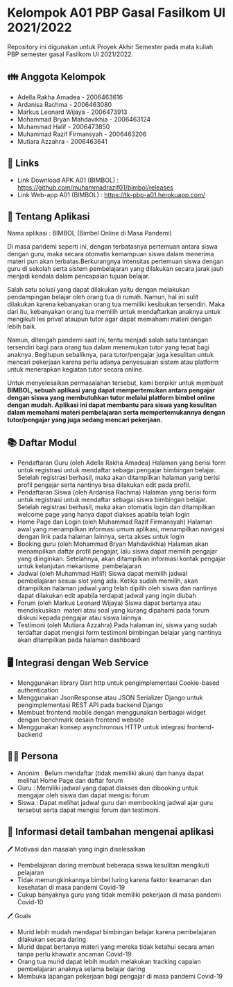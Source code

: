 # Kelompok A01 PBP Gasal Fasilkom UI 2021/2022
Repository ini digunakan untuk Proyek Akhir Semester pada mata kuliah PBP semester gasal Fasilkom UI 2021/2022.

## 👪 Anggota Kelompok
- Adella Rakha Amadea - 2006463616
- Ardanisa Rachma - 2006463080
- Markus Leonard Wijaya - 2006473913
- Mohammad Bryan Mahdavikhia - 2006463124
- Muhammad Halif - 2006473850
- Muhammad Razif Firmansyah - 2006463206
- Mutiara Azzahra - 2006463641

## 🔗 Links
- Link Download APK A01 (BIMBOL)      :  https://github.com/muhammadrazif01/bimbol/releases
- Link Web-app A01 (BIMBOL)           :  https://tk-pbp-a01.herokuapp.com/

## 📱 Tentang Aplikasi
Nama aplikasi : BIMBOL (Bimbel Online di Masa Pandemi)

Di masa pandemi seperti ini, dengan terbatasnya pertemuan antara siswa dengan guru, maka secara otomatis kemampuan siswa dalam menerima materi pun akan terbatas.Berkurangnya intensitas pertemuan siswa dengan guru di sekolah serta sistem pembelajaran yang dilakukan secara jarak jauh menjadi kendala dalam pencapaian tujuan belajar. 

Salah satu solusi yang dapat dilakukan yaitu dengan melakukan pendampingan belajar oleh orang tua di rumah. Namun, hal ini sulit dilakukan karena kebanyakan  orang tua memiliki kesibukan tersendiri. Maka dari itu, kebanyakan orang tua memilih untuk mendaftarkan anaknya untuk mengikuti les privat ataupun tutor agar dapat memahami materi dengan lebih baik.

Namun, ditengah pandemi saat ini, tentu menjadi salah satu tantangan tersendiri bagi para orang tua dalam menemukan tutor yang tepat bagi anaknya. Begitupun sebaliknya, para tutor/pengajar juga kesulitan untuk mencari pekerjaan karena perlu adanya penyesuaian sistem atau platform untuk menerapkan kegiatan tutor secara online.

Untuk menyelesaikan permasalahan tersebut, kami berpikir untuk membuat **BIMBOL, sebuah aplikasi yang dapat mempertemukan antara pengajar dengan siswa yang membutuhkan tutor melalui platform bimbel online dengan mudah. Aplikasi ini dapat membantu para siswa yang kesulitan dalam memahami materi pembelajaran serta mempertemukannya dengan tutor/pengajar yang juga sedang  mencari pekerjaan.**

## 📚 Daftar Modul
- Pendaftaran Guru (oleh Adella Rakha Amadea)
Halaman yang berisi form untuk registrasi untuk mendaftar sebagai pengajar bimbingan belajar. Setelah registrasi berhasil, maka akan ditampilkan halaman yang berisi profil pengajar serta nantinya bisa dilakukan edit pada profil.
- Pendaftaran Siswa (oleh Ardanisa Rachma)
Halaman yang berisi form untuk registrasi untuk mendaftar sebagai siswa bimbingan belajar. Setelah registrasi berhasil, maka akan otomatis login dan ditampilkan welcome page yang hanya dapat diakses apabila telah login
- Home Page dan Login (oleh Muhammad Razif Firmansyah)
Halaman awal yang menampilkan informasi umum aplikasi, menampilkan navigasi dengan link pada halaman lainnya, serta akses untuk login
- Booking guru (oleh Mohammad Bryan Mahdavikhia)
Halaman akan menampilkan daftar profil pengajar, lalu siswa dapat memilih pengajar yang diinginkan. Setelahnya, akan ditampilkan informasi kontak pengajar untuk kelanjutan mekanisme  pembelajaran
- Jadwal (oleh Muhammad Halif)
Siswa dapat memilih jadwal pembelajaran sesuai slot yang ada. Ketika sudah memilih, akan ditampilkan halaman jadwal yang telah dipilih oleh siswa dan nantinya dapat dilakukan edit apabila terdapat jadwal yang ingin diubah
- Forum (oleh Markus Leonard Wijaya)
Siswa dapat bertanya atau mendiskusikan  materi atau soal yang kurang dipahami pada forum diskusi kepada pengajar atau siswa lainnya
- Testimoni (oleh Mutiara Azzahra)
Pada halaman ini, siswa yang sudah terdaftar dapat mengisi form testimoni bimbingan belajar yang nantinya akan ditampilkan pada halaman dashboard

## 🖥️ Integrasi dengan Web Service
- Menggunakan library Dart http untuk pengimplementasi Cookie-based authentication 
- Menggunakan JsonResponse atau JSON Serializer Django untuk pengimplementasi REST API pada backend Django
- Membuat frontend mobile dengan menggunakan berbagai widget dengan benchmark desain frontend website
- Menggunakan konsep asynchronous HTTP untuk integrasi frontend-backend

## 👨‍🎓 Persona
- Anonim : Belum mendaftar (tidak memiliki akun) dan hanya dapat melihat Home Page dan daftar forum
- Guru   : Memiliki jadwal yang dapat diakses dan dibooking untuk mengajar oleh siswa dan dapat mengisi forum
- Siswa  : Dapat melihat jadwal guru dan membooking jadwal ajar guru tersebut serta dapat mengisi forum dan testimoni.

## 📝 Informasi detail tambahan mengenai aplikasi
🖊 Motivasi dan masalah yang ingin diselesaikan
- Pembelajaran daring membuat beberapa siswa kesulitan mengikuti pelajaran
- Tidak memungkinkannya bimbel luring karena faktor keamanan dan kesehatan di masa pandemi Covid-19
- Cukup banyaknya guru yang tidak memiliki pekerjaan di masa pandemi Covid-10

🖊 Goals
- Murid lebih mudah mendapat bimbingan belajar karena pembelajaran dilakukan secara daring
- Murid dapat bertanya materi yang mereka tidak ketahui secara aman tanpa perlu khawatir ancaman Covid-19
- Orang tua murid dapat lebih mudah melakukan tracking capaian pembelajaran anaknya selama belajar daring
- Membuka lapangan pekerjaan bagi pengajar di masa pandemi Covid-19